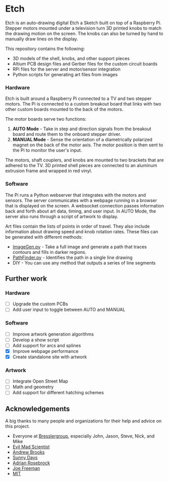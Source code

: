 # Etch

Etch is an auto-drawing digital Etch a Sketch built on top of a Raspberry Pi. Stepper motors mounted under a television turn 3D printed knobs to match the drawing motion on the screen. The knobs can also be turned by hand to manually draw lines on the display.

This repository contains the following:

* 3D models of the shell, knobs, and other support pieces
* Altium PCB design files and Gerber files for the custom circuit boards
* RPi files for the server and motor/sensor integration
* Python scripts for generating art files from images

### Hardware

Etch is built around a Raspberry Pi connected to a TV and two stepper motors. The Pi is connected to a custom breakout board that links with two other custom boards mounted to the back of the motors.

The motor boards serve two functions:

1. **AUTO Mode** - Take in step and direction signals from the breakout board and route them to the onboard stepper driver.
2. **MANUAL Mode** - Sense the orientation of a diametrically polarized magnet on the back of the motor axis. The motor position is then sent to the Pi to monitor the user's input.

The motors, shaft couplers, and knobs are mounted to two brackets that are adhered to the TV. 3D printed shell pieces are connected to an aluminum extrusion frame and wrapped in red vinyl.

### Software

The Pi runs a Python webserver that integrates with the motors and sensors. The server communicates with a webpage running in a browser that is displayed on the screen. A websocket connection passes information back and forth about art data, timing, and user input. In AUTO Mode, the server also runs through a script of artwork to display.

Art files contain the lists of points in order of travel. They also include information about drawing speed and knob rotation rates. These files can be generated with different methods:

* [ImageGen.py](https://github.com/benb116/Etch/blob/master/Art/ImageGen.py) - Take a full image and generate a path that traces contours and fills in darker regions.
* [PathFinder.py](https://github.com/benb116/Etch/blob/master/Art/pathfinder.py) - Identifies the path in a single line drawing
* DIY - You can use any method that outputs a series of line segments

## Further work

### Hardware

- [ ] Upgrade the custom PCBs
- [ ] Add user input to toggle between AUTO and MANUAL

### Software

- [ ] Improve artwork generation algorithms
- [ ] Develop a show script
- [ ] Add support for arcs and splines
- [x] Improve webpage performance
- [x] Create standalone site with artwork

### Artwork

- [ ] Integrate Open Street Map
- [ ] Math and geometry
- [ ] Add support for different hatching schemes

## Acknowledgements

A big thanks to many people and organizations for their help and advice on this project.

* Everyone at [Bresslergroup](https://www.bresslergroup.com/), especially John, Jason, Steve, Nick, and Mike
* [Evil Mad Scientist](https://wiki.evilmadscientist.com/StippleGen)
* [Andrew Brooks](https://brooksandrew.github.io/simpleblog/articles/intro-to-graph-optimization-solving-cpp/)
* [Sunny Days](http://sunnybala.com/2018/09/10/python-etch-a-sketch.html)
* [Adrian Rosebrock](https://www.pyimagesearch.com/2015/04/06/zero-parameter-automatic-canny-edge-detection-with-python-and-opencv/)
* [Joe Freeman](https://web.archive.org/web/20140918131540/http://joefreeman.co.uk/blog/2009/09/lineographic-interpretations-of-images-with-an-etch-a-sketch/)
* [MIT](http://web.mit.edu/urban_or_book/www/book/chapter6/6.4.4.html)